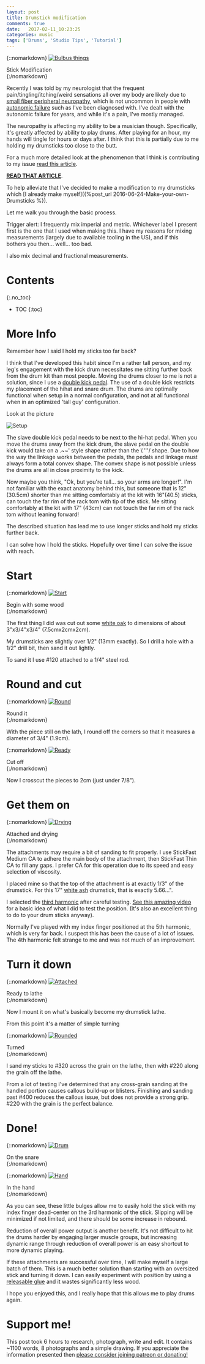 ```yaml
---
layout: post
title: Drumstick modification
comments: true
date:   2017-02-11_10:23:25 
categories: music
tags: ['Drums', 'Studio Tips', 'Tutorial']
---
```


{::nomarkdown}
  <a href="/assets/StickMod/Drum.jpg">
    <img src="/assets/StickMod/Thumbnails/Drum.jpg" alt="Bulbus things">
  </a>
  <div class="image-caption">Stick Modification</div>
{:/nomarkdown}

Recently I was told by my neurologist that the frequent pain/tingling/itching/weird sensations all over my body are likely due to [small fiber peripheral neuropathy](https://en.wikipedia.org/wiki/Small_fiber_peripheral_neuropathy), which is not uncommon in people with [autonomic failure](https://en.wikipedia.org/wiki/Pure_autonomic_failure) such as I've been diagnosed with. I've dealt with the autonomic failure for years, and while it's a pain, I've mostly managed.

The neuropathy is affecting my ability to be a musician though. Specifically, it's greatly affected by ability to play drums. After playing for an hour, my hands will tingle for hours or days after. I think that this is partially due to me holding my drumsticks too close to the butt. 

For a much more detailed look at the phenomenon that I think is contributing to my issue [read this article](http://www.acs.psu.edu/drussell/bats/sting-damp.html).

[__READ THAT ARTICLE__](http://www.acs.psu.edu/drussell/bats/sting-damp.html).

To help alleviate that I've decided to make a modification to my drumsticks which [I already make myself]({%post_url 2016-06-24-Make-your-own-Drumsticks %}).

Let me walk you through the basic process.

Trigger alert: I frequently mix imperial and metric. Whichever label I present first is the one that I used when making this. I have my reasons for mixing measurements (largely due to available tooling in the US), and if this bothers you then... well... too bad.

I also mix decimal and fractional measurements.

<!--more-->

# Contents
{:.no_toc}
* TOC
{:toc}

# More Info

Remember how I said I hold my sticks too far back? 

I think that I've developed this habit since I'm a rather tall person, and my leg's engagement with the kick drum necessitates me sitting further back from the drum kit than most people. Moving the drums closer to me is not a solution, since I use a [double kick pedal](https://en.wikipedia.org/wiki/Bass_drum#Double_bass_drum). The use of a double kick restricts my placement of the hihat and snare drum. The drums are optimally functional when setup in a normal configuration, and not at all functional when in an optimized 'tall guy' configuration.

Look at the picture

![Setup](/assets/StickMod/drumsetup.png)

The slave double kick pedal needs to be next to the hi-hat pedal. When you move the drums away from the kick drum, the slave pedal on the double kick would take on a .~~' style shape rather than the \\''''/ shape. Due to how the way the linkage works between the pedals, the pedals and linkage must always form a total convex shape. The convex shape is not possible unless the drums are all in close proximity to the kick.

Now maybe you think, "Ok, but you're tall... so your arms are longer!". I'm not familiar with the exact anatomy behind this, but someone that is 12" (30.5cm) shorter than me sitting comfortably at the kit with 16"(40.5) sticks, can touch the far rim of the rack tom with tip of the stick. Me sitting comfortably at the kit with 17" (43cm) can not touch the far rim of the rack tom without leaning forward! 

The described situation has lead me to use longer sticks and hold my sticks further back.

I can solve how I hold the sticks. Hopefully over time I can solve the issue with reach.

# Start

{::nomarkdown}
  <a href="/assets/StickMod/Start.jpg">
    <img src="/assets/StickMod/Thumbnails/Start.jpg" alt="Start">
  </a>
  <div class="image-caption">Begin with some wood</div>
{:/nomarkdown}

The first thing I did was cut out some [white oak](http://www.wood-database.com/white-oak/) to dimensions of about 3"x3/4"x3/4" (7.5cmx2cmx2cm).

My drumsticks are slightly over 1/2" (13mm exactly). So I drill a hole with a 1/2" drill bit, then sand it out lightly.

To sand it I use #120 attached to a 1/4" steel rod.

# Round and cut

{::nomarkdown}
  <a href="/assets/StickMod/Round.jpg">
    <img src="/assets/StickMod/Thumbnails/Round.jpg" alt="Round">
  </a>
  <div class="image-caption">Round it</div>
{:/nomarkdown}

With the piece still on the lath, I round off the corners so that it measures a diameter of 3/4" (1.9cm).

{::nomarkdown}
  <a href="/assets/StickMod/Ready.jpg">
    <img src="/assets/StickMod/Thumbnails/Ready.jpg" alt="Ready">
  </a>
  <div class="image-caption">Cut off</div>
{:/nomarkdown}

Now I crosscut the pieces to 2cm (just under 7/8").

# Get them on

{::nomarkdown}
  <a href="/assets/StickMod/Drying.jpg">
    <img src="/assets/StickMod/Thumbnails/Drying.jpg" alt="Drying">
  </a>
  <div class="image-caption">Attached and drying</div>
{:/nomarkdown}

The attachments may require a bit of sanding to fit properly. I use StickFast Medium CA to adhere the main body of the attachment, then StickFast Thin CA to fill any gaps. I prefer CA for this operation due to its speed and easy selection of viscosity.

I placed mine so that the top of the attachment is at exactly 1/3" of the drumstick. For this 17" [white ash](http://www.wood-database.com/white-ash/) drumstick, that is exactly 5.66...".

I selected the [third harmonic](https://en.wikipedia.org/wiki/Harmonic) after careful testing. [See this amazing video](https://www.youtube.com/watch?v=tpEfTfyw6G4) for a basic idea of what I did to test the position. (It's also an excellent thing to do to your drum sticks anyway).

Normally I've played with my index finger positioned at the 5th harmonic, which is very far back. I suspect this has been the cause of a lot of issues. The 4th harmonic felt strange to me and was not much of an improvement.

# Turn it down

{::nomarkdown}
  <a href="/assets/StickMod/Attached.jpg">
    <img src="/assets/StickMod/Thumbnails/Attached.jpg" alt="Attached">
  </a>
  <div class="image-caption">Ready to lathe</div>
{:/nomarkdown}

Now I mount it on what's basically become my drumstick lathe.

From this point it's a matter of simple turning

{::nomarkdown}
  <a href="/assets/StickMod/Rounded.jpg">
    <img src="/assets/StickMod/Thumbnails/Rounded.jpg" alt="Rounded">
  </a>
  <div class="image-caption">Turned</div>
{:/nomarkdown}

I sand my sticks to #320 across the grain on the lathe, then with #220 along the grain off the lathe.

From a lot of testing I've determined that any cross-grain sanding at the handled portion causes callous build-up or blisters. Finishing and sanding past #400 reduces the callous issue, but does not provide a strong grip. #220 with the grain is the perfect balance.

# Done!

{::nomarkdown}
  <a href="/assets/StickMod/Drum.jpg">
    <img src="/assets/StickMod/Thumbnails/Drum.jpg" alt="Drum">
  </a>
  <div class="image-caption">On the snare</div>
{:/nomarkdown}

{::nomarkdown}
  <a href="/assets/StickMod/Hand.jpg">
    <img src="/assets/StickMod/Thumbnails/Hand.jpg" alt="Hand">
  </a>
  <div class="image-caption">In the hand</div>
{:/nomarkdown}

As you can see, these little bulges allow me to easily hold the stick with my index finger dead-center on the 3rd harmonic of the stick. Slipping will be minimized if not limited, and there should be some increase in rebound.

Reduction of overall power output is another benefit. It's not difficult to hit the drums harder by engaging larger muscle groups, but increasing dynamic range through reduction of overall power is an easy shortcut to more dynamic playing.

If these attachments are successful over time, I will make myself a large batch of them. This is a much better solution than starting with an oversized stick and turning it down. I can easily experiment with position by using a [releasable glue](https://www.youtube.com/watch?v=tpEfTfyw6G4) and it wastes significantly less wood.

I hope you enjoyed this, and I really hope that this allows me to play drums again.

# Support me!

This post took 6 hours to research, photograph, write and edit. It contains ~1100 words, 8 photographs and a simple drawing. If you appreciate the information presented then <a href="/DonateNow/">please consider joining patreon or donating!</a>





